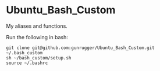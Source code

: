 # Ubuntu_Bash_Custom
My aliases and functions.

Run the following in bash:
```mkdir ~/.bash_custom
git clone git@github.com:gunrugger/Ubuntu_Bash_Custom.git ~/.bash_custom
sh ~/bash_custom/setup.sh
source ~/.bashrc
